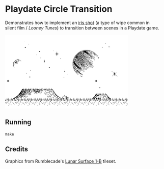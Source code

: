 # Playdate Circle Transition

Demonstrates how to implement an
[iris shot](https://en.wikipedia.org/wiki/Iris_shot) (a type of wipe common in
silent film / *Looney Tunes*) to transition between scenes in a Playdate game.

![Screenshot](screenshot.gif)

## Running

```
make
```

## Credits

Graphics from Rumblecade's
[Lunar Surface 1-B](https://rumblecade.itch.io/lunar-surface) tileset.
